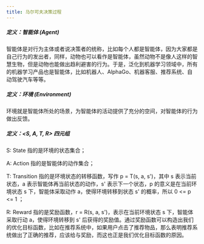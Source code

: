 ```yaml
---
title: 马尔可夫决策过程
---
```


##### 定义：智能体 (Agent)
智能体是对行为主体或者说决策者的统称，比如每个人都是智能体，因为大家都是自己行为的发出者，同样，动物也可以看作是智能体，虽然动物不是像人这样的智慧生物，但是动物也能做出趋利避害的行为。于是，泛化到机器学习领域中，所有的机器学习产品也是智能体，比如机器人、AlphaGo、机器客服、推荐系统、自动驾驶汽车等等。

##### 定义：环境 (Environment)
环境就是智能体所处的场景，为智能体的活动提供了充分的空间，对智能体的行为做出反馈。

##### 定义：<S, A, T, R> 四元组
S: State 指的是环境的状态集合；

A: Action 指的是智能体的动作集合；

T: Transition 指的是环境状态的转移函数，写作 p = T(s, a, s')，其中 s 表示当前状态，a 表示智能体再当前状态的动作，s' 表示下一个状态，p 的意义是在当前环境状态 s 下，智能体采取动作 a，使得环境转移到状态 s' 的概率，所以 0 <= p <= 1 ；

R: Reward 指的是奖励函数，r = R(s, a, s')，表示在当前环境状态 s 下，智能体采取行动 a，使得环境转移到 s' 后获得的奖励值。通过奖励函数可以构造出我们的优化目标函数，比如在推荐系统中，如果用户点击了推荐物品，那么表明推荐系统做出了正确的推荐，应该给与奖励，而这也正是我们优化目标函数的原因。



